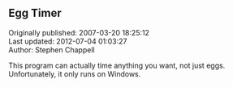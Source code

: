 ## Egg Timer  
Originally published: 2007-03-20 18:25:12  
Last updated: 2012-07-04 01:03:27  
Author: Stephen Chappell  
  
This program can actually time anything you want,
not just eggs. Unfortunately, it only runs on Windows.